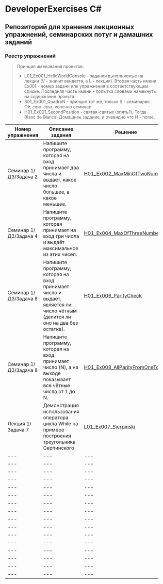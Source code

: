 # DeveloperExercises C#
## Репозиторий для хранения лекционных упражнений, семинарских потуг и дамашних заданий
### Реестр упражнений
> Принцип именования проектов:
> - L01_Ex001_HelloWorldConsole - задания выполняемые на лекции (V - значит вендетта, а L - лекция). Вторая часть имени: Ex001 - номер задачи или упражнения в соответствующем списке. Последняя часть имени - попытка словами намекнуть на содержание проекта.
> - S01_Ex001_QuadroN - принцип тот же, только S - семинария. Ой, свят-свят, конечно семинар.
> - H01_Ex001_SecondPosition - святая-святых (опять?). Тогда Blanc de Blancs! Домашнее задание, и очевидно что H - home.

|Номер упражнения|Описание задания|Решение|Дополнительно|
|---|---|---|---|
|Семинар 1/ДЗ/Задача 2|Напишите программу, которая на вход принимает два числа и выдаёт, какое число большее, а какое меньшее.|[H01_Ex002_MaxMinOfTwoNumbers](H01_Ex002_MaxMinOfTwoNumbers/Program.cs)|---|
|Семинар 1/ДЗ/Задача 4|Напишите программу, которая принимает на вход три числа и выдаёт максимальное из этих чисел.|[H01_Ex004_MaxOfThreeNumbers](H01_Ex004_MaxOfThreeNumbers/Program.cs)|---|
|Семинар 1/ДЗ/Задача 6|Напишите программу, которая на вход принимает число и выдаёт, является ли число чётным (делится ли оно на два без остатка).|[H01_Ex006_ParityCheck](H01_Ex006_ParityCheck/Program.cs)|---|
|Семинар 1/ДЗ/Задача 8|Напишите программу, которая на вход принимает число (N), а на выходе показывает все чётные числа от 1 до N.|[H01_Ex008_AllParityFromOneToN](H01_Ex008_AllParityFromOneToN/Program.cs)|---|
|Лекция 1/Задача 7|Демонстрация использования оператора цикла While на примере построения треугольника Серпинского|[L01_Ex007_Sierpinski](L01_Ex007_Sierpinski/Program.cs)|---|
|---|---|---|---|
|---|---|---|---|
|---|---|---|---|
|---|---|---|---|
|---|---|---|---|
|---|---|---|---|
|---|---|---|---|
|---|---|---|---|
|---|---|---|---|
|---|---|---|---|
|---|---|---|---|
|---|---|---|---|
|---|---|---|---|
|---|---|---|---|
|---|---|---|---|
|---|---|---|---|
